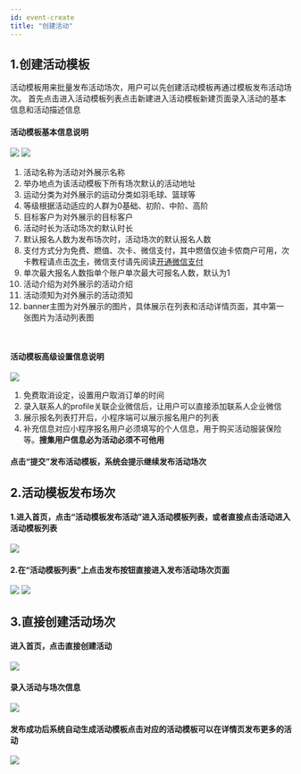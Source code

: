 ```yaml
---
id: event-create
title: "创建活动"
---
```

## 1.创建活动模板
活动模板用来批量发布活动场次，用户可以先创建活动模板再通过模板发布活动场次。
首先点击进入活动模板列表点击新建进入活动模板新建页面录入活动的基本信息和活动描述信息

#### 活动模板基本信息说明

<img src="/img/event/createEvent1_1.png" className="normalImg"/>
<img src="/img/event/createEvent1_2.png" className="normalImg"/>

1.  活动名称为活动对外展示名称
2. 举办地点为该活动模板下所有场次默认的活动地址
3. 运动分类为对外展示的运动分类如羽毛球、篮球等
4. 等级根据活动适应的人群为0基础、初阶、中阶、高阶
5. 目标客户为对外展示的目标客户
6. 活动时长为活动场次的默认时长
7. 默认报名人数为发布场次时，活动场次的默认报名人数
8. 支付方式分为免费、燃值、次卡、微信支付，其中燃值仅迪卡侬商户可用，次卡教程请点击[次卡](/docs/ticket/ticket-create)，微信支付请先阅读[开通微信支付](/docs/event/event-pay)
9. 单次最大报名人数指单个账户单次最大可报名人数，默认为1
10. 活动介绍为对外展示的活动介绍
11. 活动须知为对外展示的活动须知
12. banner主图为对外展示的图片，具体展示在列表和活动详情页面，其中第一张图片为活动列表图


<br/>

#### 活动模板高级设置信息说明
<img src="/img/event/createEvent1_3.png" className="normalImg"/>

1. 免费取消设定，设置用户取消订单的时间
2. 录入联系人的profile关联企业微信后，让用户可以直接添加联系人企业微信
3. 展示报名列表打开后，小程序端可以展示报名用户的列表
4. 补充信息对应小程序报名用户必须填写的个人信息，用于购买活动服装保险等。**搜集用户信息必为活动必须不可他用**

#### 点击“提交”发布活动模板，系统会提示继续发布活动场次


## 2.活动模板发布场次

#### 1.进入首页，点击“活动模板发布活动”进入活动模板列表，或者直接点击活动进入活动模板列表
<img src="/img/event/createEvent2_1.png" className="normalImg"/>

#### 2.在“活动模板列表”上点击发布按钮直接进入发布活动场次页面
<img src="/img/event/createEvent2_2.png" className="normalImg"/>
<img src="/img/event/createEvent2_3.png" className="normalImg"/>


## 3.直接创建活动场次
#### 进入首页，点击直接创建活动
<img src="/img/event/createEvent3_1.png" className="normalImg"/>

#### 录入活动与场次信息
<img src="/img/event/createEvent3_2.png" className="normalImg"/>

#### 发布成功后系统自动生成活动模板点击对应的活动模板可以在详情页发布更多的活动
<img src="/img/event/createEvent3_3.png" className="normalImg"/>